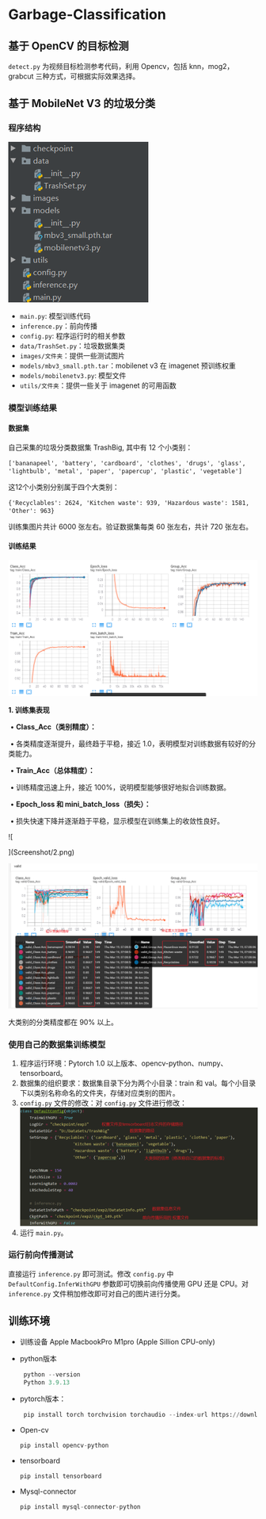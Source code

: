 # Garbage-Classification

## 基于 OpenCV 的目标检测

`detect.py` 为视频目标检测参考代码，利用 Opencv，包括 knn，mog2，grabcut 三种方式，可根据实际效果选择。

## 基于 MobileNet V3 的垃圾分类

### 程序结构

![](Screenshot/0.png)

+ `main.py`: 模型训练代码
+ `inference.py`：前向传播
+ `config.py`: 程序运行时的相关参数
+ `data/TrashSet.py`：垃圾数据集类
+ `images/文件夹`：提供一些测试图片
+ `models/mbv3_small.pth.tar`：mobilenet v3 在 imagenet 预训练权重
+ `models/mobilenetv3.py`: 模型文件
+ `utils/文件夹`：提供一些关于 imagenet 的可用函数

### 模型训练结果

#### 数据集

自己采集的垃圾分类数据集 TrashBig, 其中有 12 个小类别：

```
['bananapeel', 'battery', 'cardboard', 'clothes', 'drugs', 'glass', 'lightbulb', 'metal', 'paper', 'papercup', 'plastic', 'vegetable']
```

这12个小类别分别属于四个大类别：

```
{'Recyclables': 2624, 'Kitchen waste': 939, 'Hazardous waste': 1581, 'Other': 963}
```

训练集图片共计 6000 张左右。验证数据集每类 60 张左右，共计 720 张左右。

#### 训练结果

![](Screenshot/1.png)

**1. 训练集表现**

​	•	**Class_Acc（类别精度）：**

​	•	各类精度逐渐提升，最终趋于平稳，接近 1.0，表明模型对训练数据有较好的分类能力。

​	•	**Train_Acc（总体精度）：**

​	•	训练精度迅速上升，接近 100%，说明模型能够很好地拟合训练数据。

​	•	**Epoch_loss 和 mini_batch_loss（损失）：**

​	•	损失快速下降并逐渐趋于平稳，显示模型在训练集上的收敛性良好。

![

](Screenshot/2.png)

![](Screenshot/3.png)

大类别的分类精度都在 90% 以上。



### 使用自己的数据集训练模型

1. 程序运行环境：Pytorch 1.0 以上版本、opencv-python、numpy、tensorboard。
2. 数据集的组织要求：数据集目录下分为两个小目录：train 和 val。每个小目录下以类别名称命名的文件夹，存储对应类别的图片。
3. `config.py` 文件的修改：对 `config.py` 文件进行修改：
   ![](Screenshot/4.png)
4. 运行 `main.py`。

### 运行前向传播测试

直接运行 `inference.py` 即可测试。修改 `config.py` 中 `DefaultConfig.InferWithGPU` 参数即可切换前向传播使用 GPU 还是 CPU。对 `inference.py` 文件稍加修改即可对自己的图片进行分类。

## 训练环境

- 训练设备 Apple MacbookPro M1pro (Apple Sillion CPU-only)

- python版本

  ```python
   python --version
   Python 3.9.13
  ```

  

- pytorch版本：

  ```python
   pip install torch torchvision torchaudio --index-url https://download.pytorch.org/whl/cpu
  ```

- Open-cv

  ```python
  pip install opencv-python
  ```

- tensorboard

  ```python
  pip install tensorboard
  ```

- Mysql-connector

  ```python
  pip install mysql-connector-python
  ```

  